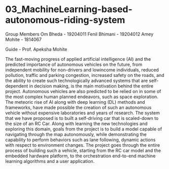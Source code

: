 # 03_MachineLearning-based-autonomous-riding-system

Group Members 
Om Bheda - 19204011
Fenil Bhimani - 19204012
Amey Mohite - 1814067

Guide - Prof. Apeksha Mohite

The fast-moving progress of applied artificial intelligence (AI) and the predicted importance
of autonomous vehicles on the future, from independent mobility for non-drivers and lowincome individuals, reduced pollution, traffic and parking congestion, increased safety on the
roads, and the ability to create such technologically advanced systems that are self-dependent
in decision making, is the main motivation behind the entire project. Autonomous vehicles
are also predicted to be relied on in some of the most complex human planned endeavors,
such as space exploration. The meteoric rise of AI along with deep learning (DL) methods and frameworks, have made possible the creation of such an autonomous vehicle without
expensive laboratories and years of research.
The system that we have proposed is to built a self-driving car that is scaled-down to the size
of an RC Car. Along with learning the new technologies and exploring this domain, goals
from the project is to build a model capable of navigating through the map autonomously,
while demonstrating the capability to perform behaviors such as lane following, dynamic
actions with respect to environment changes. The project goes through the entire process of
building such a vehicle, starting from the RC car model and the embedded hardware platform, to the orchestration end-to-end machine learning algorithms and a user application.
